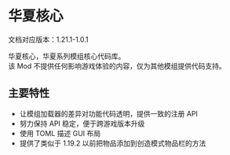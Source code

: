 # 华夏核心

文档对应版本：1.21.1-1.0.1

华夏核心，华夏系列模组核心代码库。  
该 Mod 不提供任何影响游戏体验的内容，仅为其他模组提供代码支持。  

## 主要特性

- 让模组加载器的差异对功能代码透明，提供一致的注册 API
- 努力保持 API 稳定，便于跨游戏版本升级
- 使用 TOML 描述 GUI 布局
- 提供了类似于 1.19.2 以前把物品添加到创造模式物品栏的方法
